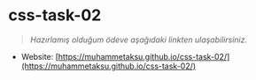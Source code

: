 # css-task-02

> *Hazırlamış olduğum ödeve aşağıdaki linkten ulaşabilirsiniz.*

- Website: [https://muhammetaksu.github.io/css-task-02/](https://muhammetaksu.github.io/css-task-02/)